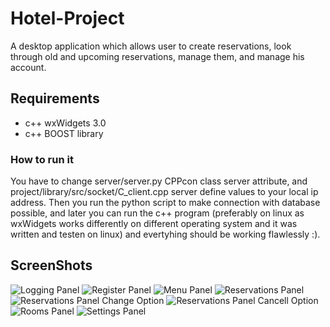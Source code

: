 # **Hotel-Project**
A desktop application which allows user to create reservations, look through old and upcoming reservations, manage them, and manage his account. 
## Requirements
- c++ wxWidgets 3.0
- c++ BOOST library
### How to run it
You have to change server/server.py CPPcon class server attribute, and project/library/src/socket/C_client.cpp server define values to your local ip address.
Then you run the python script to make connection with database possible, and later you can run the c++ program (preferably on linux as wxWidgets works differently on different operating system and it was written and testen on linux) and evertyhing should be working flawlessly :).

## ScreenShots


![Logging Panel](https://user-images.githubusercontent.com/107700989/226107813-239dbdba-9b44-4e03-8c65-3da465cb123d.png)
![Register Panel](https://user-images.githubusercontent.com/107700989/226107869-6217fe38-5053-4ce0-8f67-1244a93a5e9d.png)
![Menu Panel](https://user-images.githubusercontent.com/107700989/226107883-d45a0357-c623-4ed3-b098-0d1953640e25.png)
![Reservations Panel](https://user-images.githubusercontent.com/107700989/226107897-72060c7d-c9b1-40d7-a436-ba2ad62e466b.png)
![Reservations Panel Change Option ](https://user-images.githubusercontent.com/107700989/226107913-53fcf4c2-1a56-4dec-879c-284f6ed38cde.png)
![Reservations Panel Cancell Option](https://user-images.githubusercontent.com/107700989/226107918-b295d72a-b390-4e30-8029-32152f3f25a7.png)
![Rooms Panel](https://user-images.githubusercontent.com/107700989/226107951-8a15bf5a-f5cf-431c-b3a8-f0dd4bd9044f.png)
![Settings Panel](https://user-images.githubusercontent.com/107700989/226107947-0f5b6c91-4b48-46cb-ba8a-8692ce5bf239.png)
